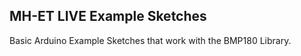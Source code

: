 MH-ET LIVE Example Sketches
---------------------------


Basic Arduino Example Sketches that work with the BMP180 Library.
